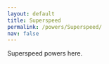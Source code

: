```yaml
---
layout: default
title: Superspeed
permalink: /powers/Superspeed/
nav: false
---
```


Superspeed powers here.

